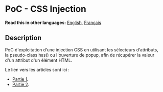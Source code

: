 # PoC - CSS Injection

__Read this in other languages:__ [English](README.md), [Français](README.fr.md)

## Description

PoC d'exploitation d'une injection CSS en utilisant les sélecteurs d'attributs, la pseudo-class has() ou l'ouverture de popup, afin de récupérer la valeur d'un attribut d'un élément HTML.

Le lien vers les articles sont ici :
-  [Partie 1](https://sharpforce.gitbook.io/cybersecurity/mon-blog/2022/novembre/les-injections-css-partie-1).
-  [Partie 2](https://sharpforce.gitbook.io/cybersecurity/mon-blog/2022/novembre/les-injections-css-partie-2).